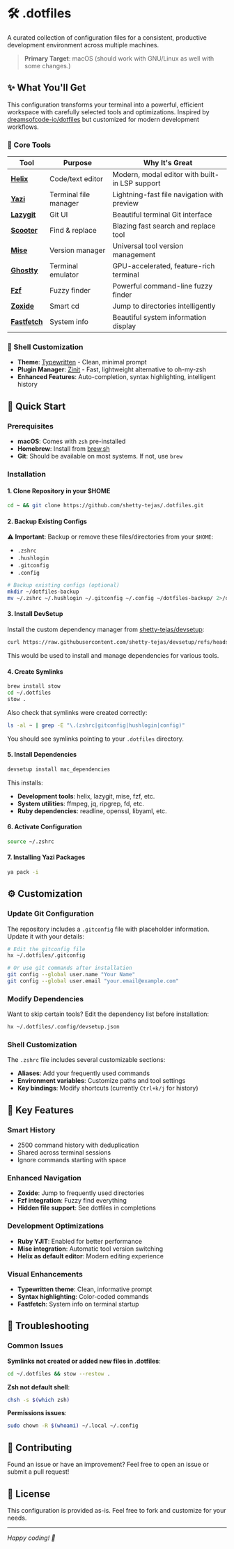 # 🛠️ .dotfiles

A curated collection of configuration files for a consistent, productive development environment across multiple machines.

> **Primary Target**: macOS (should work with GNU/Linux as well with some changes.)

## ✨ What You'll Get

This configuration transforms your terminal into a powerful, efficient workspace with carefully selected tools and optimizations. Inspired by [dreamsofcode-io/dotfiles](https://github.com/dreamsofcode-io/dotfiles) but customized for modern development workflows.

### 🎯 Core Tools

| Tool | Purpose | Why It's Great |
|------|---------|----------------|
| **[Helix](https://helix-editor.com/)** | Code/text editor | Modern, modal editor with built-in LSP support |
| **[Yazi](https://yazi-rs.github.io/)** | Terminal file manager | Lightning-fast file navigation with preview |
| **[Lazygit](https://github.com/jesseduffield/lazygit)** | Git UI | Beautiful terminal Git interface |
| **[Scooter](https://github.com/thomasschafer/scooter)** | Find & replace | Blazing fast search and replace tool |
| **[Mise](https://mise.jdx.dev/)** | Version manager | Universal tool version management |
| **[Ghostty](https://ghostty.org/)** | Terminal emulator | GPU-accelerated, feature-rich terminal |
| **[Fzf](https://github.com/junegunn/fzf)** | Fuzzy finder | Powerful command-line fuzzy finder |
| **[Zoxide](https://github.com/ajeetdsouza/zoxide)** | Smart cd | Jump to directories intelligently |
| **[Fastfetch](https://github.com/fastfetch-cli/fastfetch)** | System info | Beautiful system information display |

### 🎨 Shell Customization

- **Theme**: [Typewritten](https://github.com/reobin/typewritten) - Clean, minimal prompt
- **Plugin Manager**: [Zinit](https://github.com/zdharma-continuum/zinit) - Fast, lightweight alternative to oh-my-zsh
- **Enhanced Features**: Auto-completion, syntax highlighting, intelligent history

## 🚀 Quick Start

### Prerequisites

- **macOS**: Comes with `zsh` pre-installed
- **Homebrew**: Install from [brew.sh](https://brew.sh/)
- **Git**: Should be available on most systems. If not, use `brew`

### Installation

#### 1. Clone Repository in your $HOME
```bash
cd ~ && git clone https://github.com/shetty-tejas/.dotfiles.git
```

#### 2. Backup Existing Configs

**⚠️ Important**: Backup or remove these files/directories from your `$HOME`:
- `.zshrc`
- `.hushlogin` 
- `.gitconfig`
- `.config`

```bash
# Backup existing configs (optional)
mkdir ~/dotfiles-backup
mv ~/.zshrc ~/.hushlogin ~/.gitconfig ~/.config ~/dotfiles-backup/ 2>/dev/null || true
```

#### 3. Install DevSetup

Install the custom dependency manager from [shetty-tejas/devsetup](https://github.com/shetty-tejas/devsetup):

```bash
curl https://raw.githubusercontent.com/shetty-tejas/devsetup/refs/heads/master/install.sh | sh
```

This would be used to install and manage dependencies for various tools.

#### 4. Create Symlinks

```bash
brew install stow
cd ~/.dotfiles
stow .
```

Also check that symlinks were created correctly:

```bash
ls -al ~ | grep -E "\.(zshrc|gitconfig|hushlogin|config)"
```

You should see symlinks pointing to your `.dotfiles` directory.

#### 5. Install Dependencies

```bash
devsetup install mac_dependencies
```

This installs:
- **Development tools**: helix, lazygit, mise, fzf, etc.
- **System utilities**: ffmpeg, jq, ripgrep, fd, etc.  
- **Ruby dependencies**: readline, openssl, libyaml, etc.

#### 6. Activate Configuration

```bash
source ~/.zshrc
```

#### 7. Installing Yazi Packages

```bash
ya pack -i
```

## ⚙️ Customization

### Update Git Configuration

The repository includes a `.gitconfig` file with placeholder information. Update it with your details:

```bash
# Edit the gitconfig file
hx ~/.dotfiles/.gitconfig

# Or use git commands after installation
git config --global user.name "Your Name"
git config --global user.email "your.email@example.com"
```

### Modify Dependencies

Want to skip certain tools? Edit the dependency list before installation:

```bash
hx ~/.dotfiles/.config/devsetup.json
```

### Shell Customization

The `.zshrc` file includes several customizable sections:
- **Aliases**: Add your frequently used commands
- **Environment variables**: Customize paths and tool settings  
- **Key bindings**: Modify shortcuts (currently `Ctrl+k/j` for history)

## 🎯 Key Features

### Smart History
- 2500 command history with deduplication
- Shared across terminal sessions
- Ignore commands starting with space

### Enhanced Navigation  
- **Zoxide**: Jump to frequently used directories
- **Fzf integration**: Fuzzy find everything
- **Hidden file support**: See dotfiles in completions

### Development Optimizations
- **Ruby YJIT**: Enabled for better performance
- **Mise integration**: Automatic tool version switching
- **Helix as default editor**: Modern editing experience

### Visual Enhancements
- **Typewritten theme**: Clean, informative prompt
- **Syntax highlighting**: Color-coded commands
- **Fastfetch**: System info on terminal startup

## 🔧 Troubleshooting

### Common Issues

**Symlinks not created or added new files in .dotfiles**:
```bash
cd ~/.dotfiles && stow --restow .
```

**Zsh not default shell**:
```bash
chsh -s $(which zsh)
```

**Permissions issues**:
```bash
sudo chown -R $(whoami) ~/.local ~/.config
```

## 🤝 Contributing

Found an issue or have an improvement? Feel free to open an issue or submit a pull request!

## 📝 License

This configuration is provided as-is. Feel free to fork and customize for your needs.

---

*Happy coding! 🚀*
